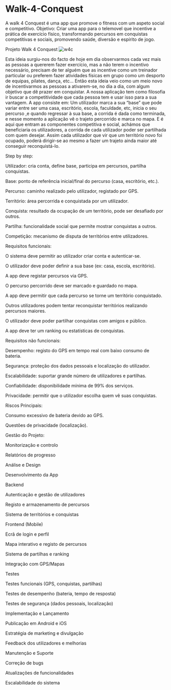 # Walk-4-Conquest
A walk 4 Conquest é uma app que promove o fitness com um aspeto social e competitivo. 
Objetivo: Criar uma app para o telemovel que incentive a prática de exercício físico, transformando percursos em conquistas competitivas e sociais, promovendo saúde, diversão e espírito de jogo.

Projeto Walk 4 Conquest ![w4c](https://github.com/user-attachments/assets/6c5d64f2-9f57-42f7-be96-1212aec46d42)


Esta ideia surgiu-nos do facto de hoje em dia observarmos cada vez mais as pessoas a quererem fazer exercício, mas a não terem o incentivo necessário, precisam de ter alguém que as incentive como um treinador particular ou preferem fazer atividades físicas em grupo como um desporto de equipas, pilates, dança, etc...
 Então esta ideia veio como um meio novo de incentivarmos as pessoas a ativarem-se, no dia a dia, com algum objetivo que dê prazer em conquistar.
A nossa aplicação tem como filosofia ir buscar a competitividade que cada pessoa tem e usar isso para a sua vantagem. 
A app consiste em:
Um utilizador marca a sua “base” que pode variar entre ser uma casa, escritório, escola, faculdade, etc, inicia o seu percurso ,e quando regressar à sua base, a corrida é dada como terminada, e nesse momento a aplicação vê o trajeto percorrido e marca no mapa.
 E é aqui que entram as componentes competitiva e social, achámos que beneficiaria os utilizadores, a corrida de cada utilizador poder ser partilhada com quem desejar. Assim cada utilizador que vir que um território novo foi ocupado, poderá dirigir-se ao mesmo a fazer um trajeto ainda maior até conseguir reconquistá-lo.



Step by step:

Utilizador: cria conta, define base, participa em percursos, partilha conquistas.

Base: ponto de referência inicial/final do percurso (casa, escritório, etc.).

Percurso: caminho realizado pelo utilizador, registado por GPS.

Território: área percorrida e conquistada por um utilizador.

Conquista: resultado da ocupação de um território, pode ser desafiado por outros.

Partilha: funcionalidade social que permite mostrar conquistas a outros.

Competição: mecanismo de disputa de territórios entre utilizadores.



Requisitos funcionais: 

O sistema deve permitir ao utilizador criar conta e autenticar-se.

O utilizador deve poder definir a sua base (ex: casa, escola, escritório).

A app deve registar percursos via GPS.

O percurso percorrido deve ser marcado e guardado no mapa.

A app deve permitir que cada percurso se torne um território conquistado.

Outros utilizadores podem tentar reconquistar territórios realizando percursos maiores.

O utilizador deve poder partilhar conquistas com amigos e público.

A app deve ter um ranking ou estatísticas de conquistas.




Requisitos não funcionais:

Desempenho: registo do GPS em tempo real com baixo consumo de bateria.

Segurança: proteção dos dados pessoais e localização do utilizador.

Escalabilidade: suportar grande número de utilizadores e partilhas.

Confiabilidade: disponibilidade mínima de 99% dos serviços.

Privacidade: permitir que o utilizador escolha quem vê suas conquistas.

Riscos Principais:

Consumo excessivo de bateria devido ao GPS.

Questões de privacidade (localização).




Gestão do Projeto:

Monitorização e controlo

Relatórios de progresso

Análise e Design

Desenvolvimento da App

Backend

Autenticação e gestão de utilizadores

Registo e armazenamento de percursos

Sistema de territórios e conquistas

Frontend (Mobile)

Ecrã de login e perfil

Mapa interativo e registo de percursos

Sistema de partilhas e ranking

Integração com GPS/Mapas

Testes

Testes funcionais (GPS, conquistas, partilhas)

Testes de desempenho (bateria, tempo de resposta)

Testes de segurança (dados pessoais, localização)

Implementação e Lançamento

Publicação em Android e iOS

Estratégia de marketing e divulgação

Feedback dos utilizadores e melhorias

Manutenção e Suporte

Correção de bugs

Atualizações de funcionalidades

Escalabilidade do sistema



 
